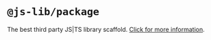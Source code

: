 # `@js-lib/package`

The best third party JS|TS library scaffold. [Click for more information](https://github.com/yanhaijing/jslib-base#readme).
